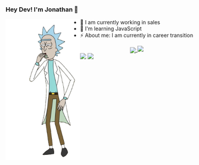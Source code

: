 ### Hey Dev! I'm Jonathan 👋

<p>
<!-- <img align='right' src="https://raw.githubusercontent.com/Elyabe/elyabe/master/images/portal-3.gif" width='200'>-->
 <img align='left' src="https://raw.githubusercontent.com/Elyabe/Elyabe/master/images/rick-dancing.gif" width='200'> 
</p>

- 🔭 I am currently working in sales
- 🌱 I'm learning JavaScript
- ⚡ About me: I am currently in career transition

<div align="center">
  <a href="https://github.com/carmunra">
  <img align='center'height="180em" src="https://github-readme-stats.vercel.app/api?username=carmunra&show_icons=true&theme=dark&include_all_commits=true&count_private=true"/>
  <img align=''height="180em" src="https://github-readme-stats.vercel.app/api/top-langs/?username=carmunra&layout=compact&langs_count=7&theme=dark"/>
</div>
  
  
  
  
  
  <div> 
  <a href = "mailto:jonathan.oliveira.da@gmail.com"><img src="https://img.shields.io/badge/-Gmail-%23333?style=for-the-badge&logo=gmail&logoColor=white" target="_blank"></a>
  <a href="https://www.linkedin.com/in/jonathan-dantas-3a9a9614b/" target="_blank"><img src="https://img.shields.io/badge/-LinkedIn-%230077B5?style=for-the-badge&logo=linkedin&logoColor=white" target="_blank"></a>
    
</div>
